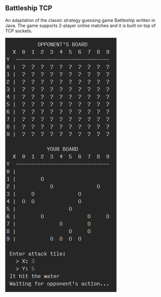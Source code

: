 ## Battleship TCP
An adaptation of the classic strategy guessing game Battleship written in Java. The game supports 2-player online matches and it is built on top of TCP sockets.

![](preview.png)


